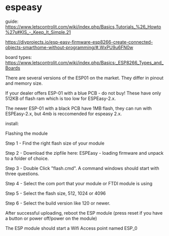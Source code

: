 # espeasy

guide: https://www.letscontrolit.com/wiki/index.php/Basics,Tutorials_%26_Howto%27s#KIS_-_Keep_It_Simple.21

https://diyprojects.io/esp-easy-firmware-esp8266-create-connected-objects-smarthome-without-programming/#.WxPU9u6FN0w

board types: https://www.letscontrolit.com/wiki/index.php/Basics:_ESP8266_Types_and_Boards

There are several versions of the ESP01 on the market. They differ in pinout and memory size.

If your dealer offers ESP-01 with a blue PCB - do not buy! These have only 512KB of flash ram which is too low for ESPEasy-2.x.

The newer ESP-01 with a black PCB have 1MB flash, they can run with ESPEasy-2.x, but 4mb is reccomended for espeasy 2.x.

install:

Flashing the module

Step 1 - Find the right flash size of your module

Step 2 - Download the zipfile here: ESPEasy - loading firmware and unpack to a folder of choice.

Step 3 - Double Click "flash.cmd". A command windows should start with three questions.

Step 4 - Select the com port that your module or FTDI module is using

Step 5 - Select the flash size, 512, 1024 or 4096

Step 6 - Select the build version like 120 or newer.

After successful uploading, reboot the ESP module (press reset if you have a button or power off/power on the module)

The ESP module should start a Wifi Access point named ESP_0 

